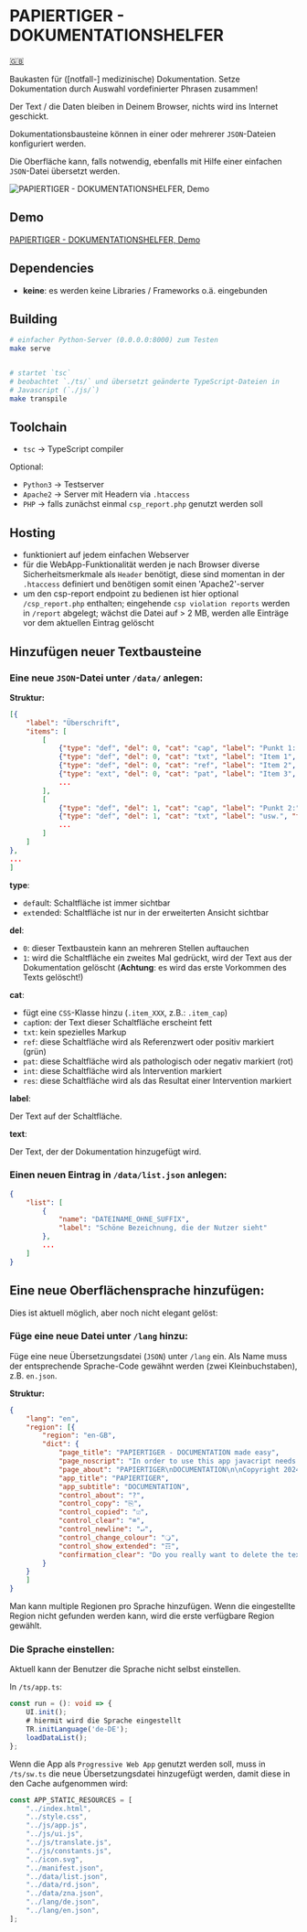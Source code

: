 # PAPIERTIGER - DOKUMENTATIONSHELFER

[🇬🇧](README.md)

Baukasten für ([notfall-] medizinische) Dokumentation. Setze Dokumentation durch
Auswahl vordefinierter Phrasen zusammen!

Der Text / die Daten bleiben in Deinem Browser, nichts wird ins Internet
geschickt.

Dokumentationsbausteine können in einer oder mehrerer `JSON`-Dateien
konfiguriert werden.

Die Oberfläche kann, falls notwendig, ebenfalls mit Hilfe einer einfachen
`JSON`-Datei übersetzt werden.

![PAPIERTIGER - DOKUMENTATIONSHELFER, Demo](https://www.knopfdruckmassage.de/apps/site/media/images/papiertiger_short.gif)

## Demo

[PAPIERTIGER - DOKUMENTATIONSHELFER, Demo](https://www.knopfdruckmassage.de/apps/papiertiger_rd/)

## Dependencies

* **keine**: es werden keine Libraries / Frameworks o.ä. eingebunden

## Building

```bash
# einfacher Python-Server (0.0.0.0:8000) zum Testen
make serve


# startet `tsc`
# beobachtet `./ts/` und übersetzt geänderte TypeScript-Dateien in
# Javascript (`./js/`)
make transpile
```

## Toolchain

* `tsc` -> TypeScript compiler

Optional:
* `Python3` -> Testserver
* `Apache2` -> Server mit Headern via `.htaccess`
* `PHP` -> falls zunächst einmal `csp_report.php` genutzt werden soll

## Hosting

* funktioniert auf jedem einfachen Webserver
* für die WebApp-Funktionalität werden je nach Browser diverse
  Sicherheitsmerkmale als `Header` benötigt, diese sind momentan in
  der `.htaccess` definiert und benötigen somit einen 'Apache2'-server
* um den csp-report endpoint zu bedienen ist hier optional
  `/csp_report.php` enthalten; eingehende `csp violation reports` werden
  in `/report` abgelegt; wächst die Datei auf > 2 MB, werden alle Einträge vor
  dem aktuellen Eintrag gelöscht

## Hinzufügen neuer Textbausteine

### Eine neue `JSON`-Datei unter `/data/` anlegen:

**Struktur:**

```json
[{
    "label": "Überschrift",
    "items": [
        [
            {"type": "def", "del": 0, "cat": "cap", "label": "Punkt 1: ", "text": "\nPunkt 1: "},
            {"type": "def", "del": 0, "cat": "txt", "label": "Item 1", "text": "Text; "},
            {"type": "def", "del": 0, "cat": "ref", "label": "Item 2", "text": "noch mehr Text; "},
            {"type": "ext", "del": 0, "cat": "pat", "label": "Item 3", "text": "selten genutzter Text; "}
            ...
        ],
        [
            {"type": "def", "del": 1, "cat": "cap", "label": "Punkt 2:", "text": "\nPunkt 2:"},
            {"type": "def", "del": 1, "cat": "txt", "label": "usw.", "text": "und so weiter; "},
            ...
        ]
    ]
},
...
]
```

**type**:

* `def`ault: Schaltfläche ist immer sichtbar
* `ext`ended: Schaltfläche ist nur in der erweiterten Ansicht sichtbar

**del**:

* `0`: dieser Textbaustein kann an mehreren Stellen auftauchen
* `1`: wird die Schaltfläche ein zweites Mal gedrückt, wird der Text aus der
  Dokumentation gelöscht (**Achtung**: es wird das erste Vorkommen des Texts gelöscht!)

**cat**:

* fügt eine `CSS`-Klasse hinzu (`.item_XXX`, z.B.: `.item_cap`)
* `cap`tion: der Text dieser Schaltfläche erscheint fett
* `txt`: kein spezielles Markup
* `ref`: diese Schaltfläche wird als Referenzwert oder positiv markiert (grün)
* `pat`: diese Schaltfläche wird als pathologisch oder negativ markiert (rot)
* `int`: diese Schaltfläche wird als Intervention markiert
* `res`: diese Schaltfläche wird als das Resultat einer Intervention markiert

**label**:

Der Text auf der Schaltfläche.

**text**:

Der Text, der der Dokumentation hinzugefügt wird.

### Einen neuen Eintrag in `/data/list.json` anlegen:

```json
{
    "list": [
        {
            "name": "DATEINAME_OHNE_SUFFIX",
            "label": "Schöne Bezeichnung, die der Nutzer sieht"
        },
        ...
    ]
}

```

## Eine neue Oberflächensprache hinzufügen:

Dies ist aktuell möglich, aber noch nicht elegant gelöst:

### Füge eine neue Datei unter `/lang` hinzu:

Füge eine neue Übersetzungsdatei (`JSON`) unter `/lang` ein. Als Name muss der
entsprechende Sprache-Code gewähnt werden (zwei Kleinbuchstaben), z.B. `en.json`.

**Struktur:**

```JSON
{
    "lang": "en",
    "region": [{
        "region": "en-GB",
        "dict": {
            "page_title": "PAPIERTIGER - DOCUMENTATION made easy",
            "page_noscript": "In order to use this app javacript needs to be enabled.",
            "page_about": "PAPIERTIGER\nDOCUMENTATION\n\nCopyright 2024, Eike Kühn\nApache License 2.0",
            "app_title": "PAPIERTIGER",
            "app_subtitle": "DOCUMENTATION",
            "control_about": "?",
            "control_copy": "⎘",
            "control_copied": "☑",
            "control_clear": "⌧",
            "control_newline": "↵",
            "control_change_colour": "🔾",
            "control_show_extended": "☶",
            "confirmation_clear": "Do you really want to delete the text?"
        }
    }
    ]
}
```

Man kann multiple Regionen pro Sprache hinzufügen. Wenn die eingestellte Region
nicht gefunden werden kann, wird die erste verfügbare Region gewählt.

### Die Sprache einstellen:

Aktuell kann der Benutzer die Sprache nicht selbst einstellen.

In `/ts/app.ts`:

```ts
const run = (): void => {
    UI.init();
    # hiermit wird die Sprache eingestellt
    TR.initLanguage('de-DE');
    loadDataList();
};
```

Wenn die App als `Progressive Web App` genutzt werden soll, muss in
`/ts/sw.ts` die neue Übersetzungsdatei hinzugefügt werden, damit diese in den
Cache aufgenommen wird:

```ts
const APP_STATIC_RESOURCES = [
    "../index.html",
    "../style.css",
    "../js/app.js",
    "../js/ui.js",
    "../js/translate.js",
    "../js/constants.js",
    "../icon.svg",
    "../manifest.json",
    "../data/list.json",
    "../data/rd.json",
    "../data/zna.json",
    "../lang/de.json",
    "../lang/en.json",
];
```
